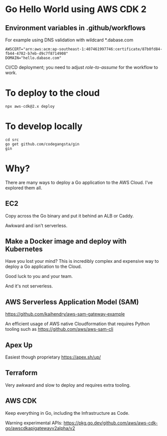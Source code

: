 # Go Hello World using AWS CDK 2

## Environment variables in .github/workflows

For example using DNS validation with wildcard *.dabase.com

    AWSCERT="arn:aws:acm:ap-southeast-1:407461997746:certificate/87b0fd84-fb44-4782-b7eb-d9c7f8714908"
    DOMAIN="hello.dabase.com"

CI/CD deployment; you need to adjust _role-to-assume_ for the workflow to work.

# To deploy to the cloud

    npx aws-cdk@2.x deploy

# To develop locally

    cd src
    go get github.com/codegangsta/gin
    gin

# Why?

There are many ways to deploy a Go application to the AWS Cloud. I've explored them all.

## EC2

Copy across the Go binary and put it behind an ALB or Caddy.

Awkward and isn't serverless.

## Make a Docker image and deploy with Kubernetes

Have you lost your mind? This is incredibly complex and expensive way to deploy a Go application to the Cloud.

Good luck to you and your team.

And it's not serverless.

## AWS Serverless Application Model (SAM)

https://github.com/kaihendry/aws-sam-gateway-example

An efficient usage of AWS native Cloudformation that requires Python tooling such as https://github.com/aws/aws-sam-cli

## Apex Up

Easiest though proprietary https://apex.sh/up/

## Terraform

Very awkward and slow to deploy and requires extra tooling.

## AWS CDK

Keep everything in Go, including the Infrastructure as Code.

Warning experimental APIs: https://pkg.go.dev/github.com/aws/aws-cdk-go/awscdkapigatewayv2alpha/v2